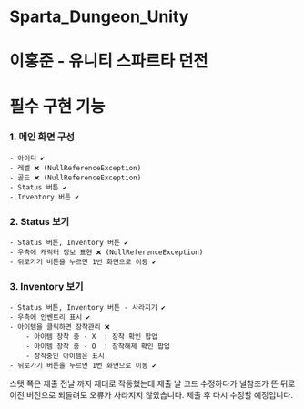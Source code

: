 # Sparta_Dungeon_Unity

# 이홍준 - 유니티 스파르타 던전

# 필수 구현 기능

### 1. 메인 화면 구성
    - 아이디 ✔️
    - 레벨 ❌ (NullReferenceException)
    - 골드 ❌ (NullReferenceException)
    - Status 버튼 ✔️
    - Inventory 버튼 ✔️
    
### 2. Status 보기
    - Status 버튼, Inventory 버튼 ✔️
    - 우측에 캐릭터 정보 표현 ❌ (NullReferenceException)
    - 뒤로가기 버튼을 누르면 1번 화면으로 이동 ✔️

### 3. Inventory 보기
    - Status 버튼, Inventory 버튼 - 사라지기 ✔️
    - 우측에 인벤토리 표시 ✔️
    - 아이템을 클릭하면 장착관리 ❌
        - 아이템 장착 중 - X  : 장착 확인 팝업
        - 아이템 장착 중 - O  : 장착해제 확인 팝업
        - 장착중인 아이템은 표시
    - 뒤로가기 버튼을 누르면 1번 화면으로 이동 ✔️

스탯 쪽은 제출 전날 까지 제대로 작동했는데 제출 날 코드 수정하다가 널참조가 뜬 뒤로 이전 버전으로 되돌려도 오류가 사라지지 않았습니다. 제출 후 다시 수정할 예정입니다.
